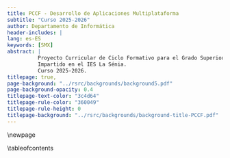 ```yaml
---
title: PCCF - Desarrollo de Aplicaciones Multiplataforma
subtitle: "Curso 2025-2026"
author: Departamento de Informática
header-includes: |
lang: es-ES
keywords: [SMX]
abstract: |
          Proyecto Curricular de Ciclo Formativo para el Grado Superior de Desarrollo de Aplicaciones Multiplataforma 
          Impartido en el IES La Sénia.
          Curso 2025-2026.
titlepage: true,
page-background: "../rsrc/backgrounds/background5.pdf"
page-background-opacity: 0.4
titlepage-text-color: "3c4d64"
titlepage-rule-color: "360049"
titlepage-rule-height: 0
titlepage-background: "../rsrc/backgrounds/background-title-PCCF.pdf"
---
```


\newpage

\tableofcontents


